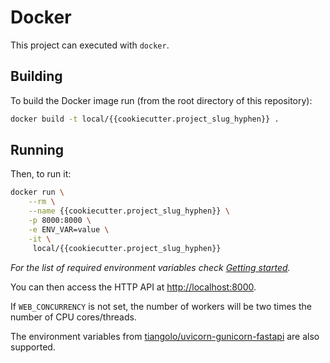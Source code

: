 # Docker

This project can executed with `docker`.

## Building

To build the Docker image run
(from the root directory of this repository):

```bash
docker build -t local/{{cookiecutter.project_slug_hyphen}} .
```

## Running

Then, to run it:

```bash
docker run \
    --rm \
    --name {{cookiecutter.project_slug_hyphen}} \
    -p 8000:8000 \
    -e ENV_VAR=value \
    -it \
     local/{{cookiecutter.project_slug_hyphen}}
```

*For the list of required environment variables check
[Getting started](getting_started.md).*

You can then access the HTTP API at <http://localhost:8000>.

If `WEB_CONCURRENCY` is not set, the number of workers will be two times
the number of CPU cores/threads.

The environment variables from
[tiangolo/uvicorn-gunicorn-fastapi](https://hub.docker.com/r/tiangolo/uvicorn-gunicorn-fastapi)
are also supported.
